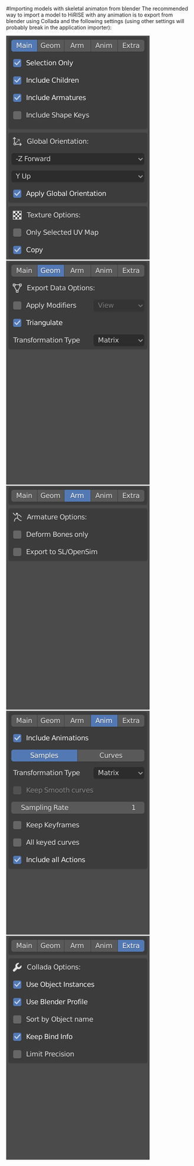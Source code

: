 #Importing models with skeletal animaton from blender
The recommended way to import a model to HiRISE with any animation is to export from blender using Collada and the following settings (using other settings will probably break in the application importer):

![](ExportSettings/main.png) ![](ExportSettings/geom.png) ![](ExportSettings/arm.png) ![](ExportSettings/anim.png) ![](ExportSettings/extra.png)
